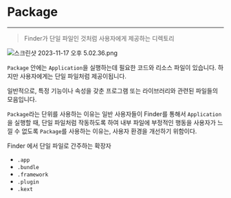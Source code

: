 # Package

---

> Finder가 단일 파일인 것처럼 사용자에게 제공하는 디렉토리
> 

![스크린샷 2023-11-17 오후 5.02.36.png](Package%2056d1c6afb4664d2dabc9f2ae18898710/%25E1%2584%2589%25E1%2585%25B3%25E1%2584%258F%25E1%2585%25B3%25E1%2584%2585%25E1%2585%25B5%25E1%2586%25AB%25E1%2584%2589%25E1%2585%25A3%25E1%2586%25BA_2023-11-17_%25E1%2584%258B%25E1%2585%25A9%25E1%2584%2592%25E1%2585%25AE_5.02.36.png)

`Package` 안에는 `Application`을 실행하는데 필요한 코드와 리소스 파일이 있습니다. 하지만 사용자에게는 단일 파일처럼 제공이됩니다.

일반적으로, 특정 기능이나 속성을 갖춘 프로그램 또는 라이브러리와 관련된 파일들의 모음입니다. 

`Package`라는 단위를 사용하는 이유는 일반 사용자들이 Finder를 통해서 `Application`을 실행할 때, 단일 파일처럼 작동하도록 하여 내부 파일에 부정적인 행동을 사용자가 느낄 수 없도록 `Package`를 사용하는 이유는, 사용자 환경을 개선하기 위함이다.

Finder 에서 단일 파일로 간주하는 확장자

- `.app`
- `.bundle`
- `.framework`
- `.plugin`
- `.kext`